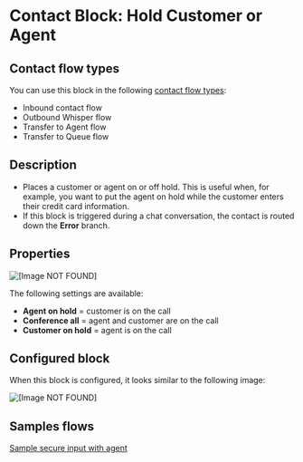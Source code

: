 # Contact Block: Hold Customer or Agent<a name="hold-customer-agent"></a>

## Contact flow types<a name="get-queue-metrics-types"></a>

You can use this block in the following [contact flow types](create-contact-flow.md#contact-flow-types):
+ Inbound contact flow
+ Outbound Whisper flow
+ Transfer to Agent flow 
+ Transfer to Queue flow

## Description<a name="get-queue-metrics-description"></a>
+ Places a customer or agent on or off hold\. This is useful when, for example, you want to put the agent on hold while the customer enters their credit card information\. 
+ If this block is triggered during a chat conversation, the contact is routed down the **Error** branch\.

## Properties<a name="get-queue-metrics-properties"></a>

![\[Image NOT FOUND\]](http://docs.aws.amazon.com/connect/latest/adminguide/images/hold-customer-or-agent-properties.png)

The following settings are available:
+ **Agent on hold** = customer is on the call
+ **Conference all** = agent and customer are on the call
+ **Customer on hold** = agent is on the call

## Configured block<a name="get-queue-metrics-configured"></a>

When this block is configured, it looks similar to the following image:

![\[Image NOT FOUND\]](http://docs.aws.amazon.com/connect/latest/adminguide/images/hold-customer-or-agent-configured.png)

## Samples flows<a name="get-queue-metrics-samples"></a>

[Sample secure input with agent](sample-secure-input-with-agent.md) 
